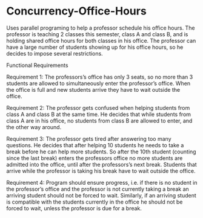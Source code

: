 # Concurrency-Office-Hours

Uses parallel programing to help a professor schedule his office hours.
The professor is teaching 2 classes this semester, class A and 
class B, and is holding shared office hours for both classes in his office. The professor can 
have a large number of students showing up for his office hours, so he decides to impose 
several restrictions.  

Functional Requirements 

Requirement 1: The professors’s office has only 3 seats, so no more than 3 students are 
allowed to simultaneously enter the professor’s office. When the office is full and new 
students arrive they have to wait outside the office. 

Requirement 2: The professor gets confused when helping students from class A and 
class B at the same time. He decides that while students from class A are in his office, no 
students from class B are allowed to enter, and the other way around. 

Requirement 3: The professor gets tired after answering too many questions. He decides 
that after helping 10 students he needs to take a break before he can help more students. 
So after the 10th student (counting since the last break) enters the professors office no 
more students are admitted into the office, until after the professors’s next break. Students 
that arrive while the professor is taking his break have to wait outside the office. 

Requirement 4: Program should ensure progress, i.e. if there is no student in the 
professor’s office and the professor is not currently taking a break an arriving student 
should not be forced to wait. Similarly, if an arriving student is compatible with the 
students currently in the office he should not be forced to wait, unless the professor is due 
for a break. 
